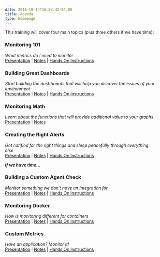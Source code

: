 ```yaml
---
date: 2016-10-14T16:27:42-04:00
title: Agenda
type: homepage
---
```

This training will cover four main topics (plus three others if we have time):

### Monitoring 101
*What metrics do I need to monitor*<br>
[Presentation](preso/monitoring101) | [Notes][2] | [Hands On Instructions][3]
### Building Great Dashboards
*Start building the dashboards that will help you discover the issues of your environment* <br>
[Presentation][7] | [Notes][8] | [Hands On Instructions][9]
### Monitoring Math
*Learn about the functions that will provide additional value to your graphs* <br>
[Presentation][4] | [Notes][5] 


### Creating the Right Alerts
*Get notified for the right things and sleep peacefully through everything else* <br>
[Presentation][10] | [Notes][11] | [Hands On Instructions][12]



***If we have time...***
### Building a Custom Agent Check
*Monitor something we don't have an integration for*<br>
[Presentation][13] | [Notes][14] | [Hands On Instructions][15]

### Monitoring Docker
*How is monitoring different for containers*<br>
[Presentation][16] | [Notes][17] | [Hands On Instructions][18]

### Custom Metrics
*Have an application? Monitor it!*<br>
[Presentation][19] | [Notes][20] | [Hands On Instructions][21]



[2]: notes/monitoring101
[3]: handson/monitoring101
[4]: preso/monitoringmath
[5]: notes/monitoringmath
[6]: handson/monitoringmath
[7]: preso/buildinggreatdashboards
[8]: notes/buildinggreatdashboards
[9]: handson/buildinggreatdashboards
[10]: preso/therightalerts
[11]: notes/therightalerts
[12]: handson/therightalerts
[13]: preso/customagentcheck
[14]: notes/customagentcheck
[15]: handson/customagentcheck
[16]: preso/monitordocker
[17]: notes/monitordocker
[18]: handson/monitordocker
[19]: preso/custommetrics
[20]: notes/custommetrics
[21]: handson/custommetrics
